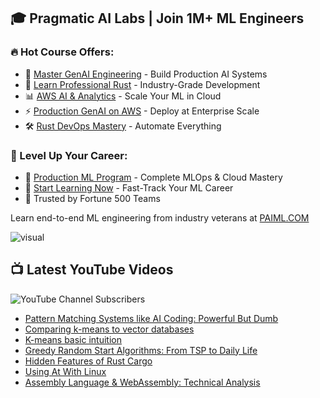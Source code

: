 ## 🎓 Pragmatic AI Labs | Join 1M+ ML Engineers

### 🔥 Hot Course Offers:
* 🤖 [Master GenAI Engineering](https://ds500.paiml.com/learn/course/0bbb5/) - Build Production AI Systems
* 🦀 [Learn Professional Rust](https://ds500.paiml.com/learn/course/g6u1k/) - Industry-Grade Development
* 📊 [AWS AI & Analytics](https://ds500.paiml.com/learn/course/31si1/) - Scale Your ML in Cloud
* ⚡ [Production GenAI on AWS](https://ds500.paiml.com/learn/course/ehks1/) - Deploy at Enterprise Scale
* 🛠️ [Rust DevOps Mastery](https://ds500.paiml.com/learn/course/ex8eu/) - Automate Everything

### 🚀 Level Up Your Career:
* 💼 [Production ML Program](https://paiml.com) - Complete MLOps & Cloud Mastery
* 🎯 [Start Learning Now](https://ds500.paiml.com) - Fast-Track Your ML Career
* 🏢 Trusted by Fortune 500 Teams

Learn end-to-end ML engineering from industry veterans at [PAIML.COM](https://paiml.com)

![visual](https://noahgift.com/img/noah_gift_visual_resume.jpg)


## 📺 Latest YouTube Videos

![YouTube Channel Subscribers](https://img.shields.io/youtube/channel/subscribers/UCNDfiL0D1LUeKWAkRE1xO5Q?label=YouTube%20Subscribers&style=social)

<!-- YOUTUBE-VIDEOS-LIST:START -->
- [Pattern Matching Systems like AI Coding: Powerful But Dumb](https://www.youtube.com/watch?v=V35qfw9Z4lQ)
- [Comparing k-means to vector databases](https://www.youtube.com/watch?v=sEjHQ76SL8c)
- [K-means basic intuition](https://www.youtube.com/watch?v=Hk4Opw_03Ko)
- [Greedy Random Start Algorithms: From TSP to Daily Life](https://www.youtube.com/watch?v=_iSLxxYMcC8)
- [Hidden Features of Rust Cargo](https://www.youtube.com/watch?v=Ycv-J4dyXyg)
- [Using At With Linux](https://www.youtube.com/watch?v=J_EaBun3XcE)
- [Assembly Language & WebAssembly: Technical Analysis](https://www.youtube.com/watch?v=gTkUaDe4SCQ)
<!-- YOUTUBE-VIDEOS-LIST:END -->

